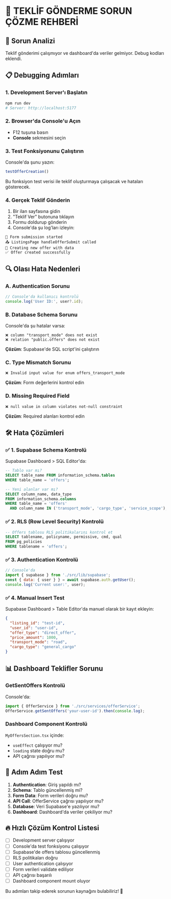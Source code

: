 # 🔧 TEKLİF GÖNDERME SORUN ÇÖZME REHBERİ

## 🎯 Sorun Analizi

Teklif gönderimi çalışmıyor ve dashboard'da veriler gelmiyor. Debug kodları eklendi.

## 📋 Debugging Adımları

### 1. Development Server'ı Başlatın
```bash
npm run dev
# Server: http://localhost:5177
```

### 2. Browser'da Console'u Açın
- F12 tuşuna basın
- **Console** sekmesini seçin

### 3. Test Fonksiyonunu Çalıştırın
Console'da şunu yazın:
```javascript
testOfferCreation()
```

Bu fonksiyon test verisi ile teklif oluşturmaya çalışacak ve hataları gösterecek.

### 4. Gerçek Teklif Gönderin
1. Bir ilan sayfasına gidin
2. "Teklif Ver" butonuna tıklayın
3. Formu doldurup gönderin
4. Console'da şu log'ları izleyin:

```
🚀 Form submission started
📤 ListingsPage handleOfferSubmit called  
📝 Creating new offer with data
✅ Offer created successfully
```

## 🔍 Olası Hata Nedenleri

### A. Authentication Sorunu
```javascript
// Console'da kullanıcı kontrolü
console.log('User ID:', user?.id);
```

### B. Database Schema Sorunu
Console'da şu hatalar varsa:
```
❌ column "transport_mode" does not exist
❌ relation "public.offers" does not exist  
```

**Çözüm**: Supabase'de SQL script'ini çalıştırın

### C. Type Mismatch Sorunu
```
❌ Invalid input value for enum offers_transport_mode
```

**Çözüm**: Form değerlerini kontrol edin

### D. Missing Required Field
```
❌ null value in column violates not-null constraint
```

**Çözüm**: Required alanları kontrol edin

## 🛠️ Hata Çözümleri

### ✅ 1. Supabase Schema Kontrolü
Supabase Dashboard > SQL Editor'da:
```sql
-- Tablo var mı?
SELECT table_name FROM information_schema.tables 
WHERE table_name = 'offers';

-- Yeni alanlar var mı?
SELECT column_name, data_type 
FROM information_schema.columns 
WHERE table_name = 'offers' 
  AND column_name IN ('transport_mode', 'cargo_type', 'service_scope');
```

### ✅ 2. RLS (Row Level Security) Kontrolü
```sql
-- Offers tablosu RLS politikalarını kontrol et
SELECT tablename, policyname, permissive, cmd, qual 
FROM pg_policies 
WHERE tablename = 'offers';
```

### ✅ 3. Authentication Kontrolü
```javascript
// Console'da
import { supabase } from './src/lib/supabase';
const { data: { user } } = await supabase.auth.getUser();
console.log('Current user:', user);
```

### ✅ 4. Manual Insert Test
Supabase Dashboard > Table Editor'da manuel olarak bir kayıt ekleyin:
```json
{
  "listing_id": "test-id",
  "user_id": "user-id", 
  "offer_type": "direct_offer",
  "price_amount": 1000,
  "transport_mode": "road",
  "cargo_type": "general_cargo"
}
```

## 📊 Dashboard Teklifler Sorunu

### GetSentOffers Kontrolü
Console'da:
```javascript
import { OfferService } from './src/services/offerService';
OfferService.getSentOffers('your-user-id').then(console.log);
```

### Dashboard Component Kontrolü
`MyOffersSection.tsx` içinde:
- `useEffect` çalışıyor mu?
- `loading` state doğru mu?
- API çağrısı yapılıyor mu?

## 🎯 Adım Adım Test

1. **Authentication**: Giriş yapıldı mı?
2. **Schema**: Tablo güncellenmiş mi?
3. **Form Data**: Form verileri doğru mu?
4. **API Call**: OfferService çağrısı yapılıyor mu?
5. **Database**: Veri Supabase'e yazılıyor mu?
6. **Dashboard**: Dashboard'da veriler çekiliyor mu?

## 🔥 Hızlı Çözüm Kontrol Listesi

- [ ] Development server çalışıyor
- [ ] Console'da test fonksiyonu çalışıyor
- [ ] Supabase'de offers tablosu güncellenmiş
- [ ] RLS politikaları doğru
- [ ] User authentication çalışıyor
- [ ] Form verileri validate ediliyor
- [ ] API çağrısı başarılı
- [ ] Dashboard component mount oluyor

Bu adımları takip ederek sorunun kaynağını bulabiliriz! 🎯
